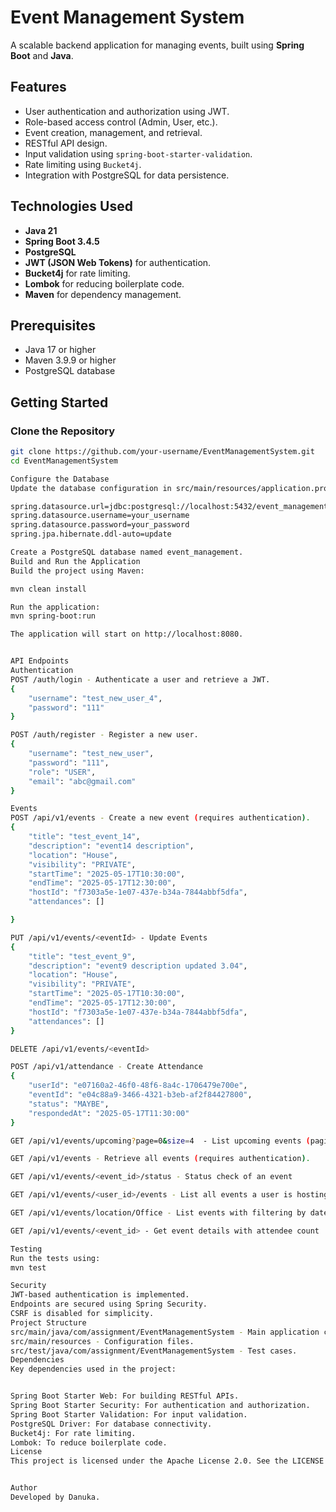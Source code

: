 # Event Management System

A scalable backend application for managing events, built using **Spring Boot** and **Java**.

## Features

- User authentication and authorization using JWT.
- Role-based access control (Admin, User, etc.).
- Event creation, management, and retrieval.
- RESTful API design.
- Input validation using `spring-boot-starter-validation`.
- Rate limiting using `Bucket4j`.
- Integration with PostgreSQL for data persistence.

## Technologies Used

- **Java 21**
- **Spring Boot 3.4.5**
- **PostgreSQL**
- **JWT (JSON Web Tokens)** for authentication.
- **Bucket4j** for rate limiting.
- **Lombok** for reducing boilerplate code.
- **Maven** for dependency management.

## Prerequisites

- Java 17 or higher
- Maven 3.9.9 or higher
- PostgreSQL database

## Getting Started

### Clone the Repository

```bash
git clone https://github.com/your-username/EventManagementSystem.git
cd EventManagementSystem

Configure the Database
Update the database configuration in src/main/resources/application.properties:

spring.datasource.url=jdbc:postgresql://localhost:5432/event_management
spring.datasource.username=your_username
spring.datasource.password=your_password
spring.jpa.hibernate.ddl-auto=update

Create a PostgreSQL database named event_management.
Build and Run the Application
Build the project using Maven:

mvn clean install

Run the application:
mvn spring-boot:run

The application will start on http://localhost:8080.


API Endpoints
Authentication
POST /auth/login - Authenticate a user and retrieve a JWT.
{
    "username": "test_new_user_4",
    "password": "111"
}

POST /auth/register - Register a new user.
{
    "username": "test_new_user",
    "password": "111",
    "role": "USER",
    "email": "abc@gmail.com"
}

Events
POST /api/v1/events - Create a new event (requires authentication).
{
    "title": "test_event_14",
    "description": "event14 description",
    "location": "House",
    "visibility": "PRIVATE",
    "startTime": "2025-05-17T10:30:00",
    "endTime": "2025-05-17T12:30:00",
    "hostId": "f7303a5e-1e07-437e-b34a-7844abbf5dfa",
    "attendances": [] 

}

PUT /api/v1/events/<eventId> - Update Events
{
    "title": "test_event_9",
    "description": "event9 description updated 3.04",
    "location": "House",
    "visibility": "PRIVATE",
    "startTime": "2025-05-17T10:30:00",
    "endTime": "2025-05-17T12:30:00",
    "hostId": "f7303a5e-1e07-437e-b34a-7844abbf5dfa",
    "attendances": [] 
}

DELETE /api/v1/events/<eventId>

POST /api/v1/attendance - Create Attendance
{
    "userId": "e07160a2-46f0-48f6-8a4c-1706479e700e",
    "eventId": "e04c88a9-3466-4321-b3eb-af2f84427800",
    "status": "MAYBE",
    "respondedAt": "2025-05-17T11:30:00" 
}

GET /api/v1/events/upcoming?page=0&size=4  - List upcoming events (paginated)

GET /api/v1/events - Retrieve all events (requires authentication).

GET /api/v1/events/<event_id>/status - Status check of an event

GET /api/v1/events/<user_id>/events - List all events a user is hosting or attending

GET /api/v1/events/location/Office - List events with filtering by date, location, visibility

GET /api/v1/events/<event_id> - Get event details with attendee count

Testing
Run the tests using:
mvn test

Security
JWT-based authentication is implemented.
Endpoints are secured using Spring Security.
CSRF is disabled for simplicity.
Project Structure
src/main/java/com/assignment/EventManagementSystem - Main application code.
src/main/resources - Configuration files.
src/test/java/com/assignment/EventManagementSystem - Test cases.
Dependencies
Key dependencies used in the project:


Spring Boot Starter Web: For building RESTful APIs.
Spring Boot Starter Security: For authentication and authorization.
Spring Boot Starter Validation: For input validation.
PostgreSQL Driver: For database connectivity.
Bucket4j: For rate limiting.
Lombok: To reduce boilerplate code.
License
This project is licensed under the Apache License 2.0. See the LICENSE file for details.


Author
Developed by Danuka.